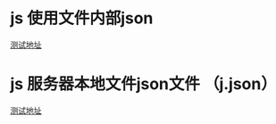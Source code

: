 # js 使用文件内部json
[测试地址](https://gitpwj.github.io/Js_load_remote_json/js_json_file.html)

# js 服务器本地文件json文件 （j.json）
[测试地址](https://gitpwj.github.io/Js_load_remote_json/js_json_local.html)
